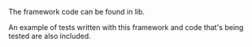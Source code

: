 
The framework code can be found in lib. 

An example of tests written with this framework and code that's being tested are also included. 
